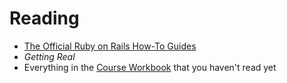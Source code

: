 # Reading

* [The Official Ruby on Rails How-To Guides](http://guides.rubyonrails.org)
* _Getting Real_
* Everything in the [Course Workbook](http://golearntocode.com/kiei925-winter17/workbook) that you haven't read yet
